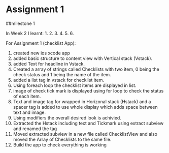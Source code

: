 # Assignment 1

##milestone 1

In Week 2 I learnt:
1.
2.
3.
4.
5.
6.

For Assignment 1 (checklist App):
1. created new ios xcode app
2. added basic structure to content view with Vertical stack (Vstack).
3. added Text for headline in Vstack.
4. Created a array of strings called Checklists with two item, 0 being the check status and 1 being the name of the item.
5. added a list tag in vstack for checklist item.
6. Using foreach loop the checklist items are displayed in list.
7. image of check tick mark is displayed using for loop to check the status of each item.
8. Text and image tag for wrapped in Horizonal stack (Hstack) and a spacer tag is added to use whole display which adds space between text and image.
9. Using modifiers the overall desired look is achivied.
10. Extracted the Hstack including text and Tickmark using extract subview and renamed the tag 
11. Moved extracted subview in a new file called ChecklistView and also moved the Array of Checklists to the same file.
12. Build the app to check everything is working 
 

